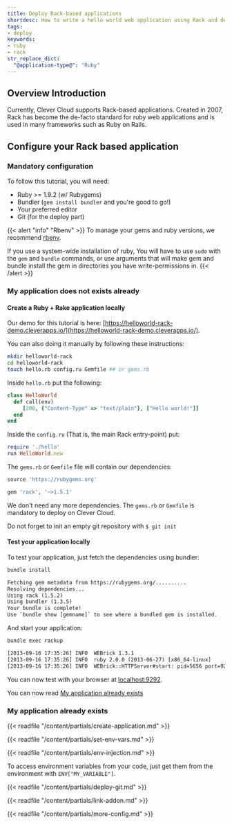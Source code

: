 ```yaml
---
title: Deploy Rack-based applications
shortdesc: How to write a hello world web application using Rack and deploy it on Clever Cloud.
tags:
- deploy
keywords:
- ruby
- rack
str_replace_dict:
  "@application-type@": "Ruby"
---
```


## Overview Introduction

Currently, Clever Cloud supports Rack-based applications.
Created in 2007, Rack has become the de-facto standard for ruby web applications and is used in many frameworks such as Ruby on Rails.

## Configure your Rack based application

### Mandatory configuration

To follow this tutorial, you will need:

* Ruby >= 1.9.2 (w/ Rubygems)
* Bundler (`gem install bundler` and you're good to go!)
* Your preferred editor
* Git (for the deploy part)

{{< alert "info" "Rbenv" >}}
To manage your gems and ruby versions, we recommend [rbenv](https://github.com/sstephenson/rbenv).

If you use a system-wide installation of ruby, You will have to use `sudo` with the `gem` and `bundle` commands, or use arguments that will make gem and bundle install the gem in directories you have write-permissions in.
{{< /alert >}}

### My application does not exists already
#### Create a Ruby + Rake application locally

Our demo for this tutorial is here: [https://helloworld-rack-demo.cleverapps.io/](https://helloworld-rack-demo.cleverapps.io/).

You can also doing it manually by following these instructions:

```bash
mkdir helloworld-rack
cd helloworld-rack
touch hello.rb config.ru Gemfile ## or gems.rb
```

Inside `hello.rb` put the following:

```ruby
class HelloWorld
  def call(env)
	 [200, {"Content-Type" => "text/plain"}, ["Hello world!"]]
  end
end
```

Inside the `config.ru` (That is, the main Rack entry-point) put:

```ruby
require './hello'
run HelloWorld.new
```

The `gems.rb` or `Gemfile` file will contain our dependencies:

```ruby
source 'https://rubygems.org'

gem 'rack', '~>1.5.1'
```

We don't need any more dependencies. The `gems.rb` or `Gemfile` is mandatory to deploy
on Clever Cloud.

Do not forget to init an empty git repository with `$ git init`

#### Test your application locally

To test your application, just fetch the dependencies using bundler:

```bash
bundle install
```
```txt
Fetching gem metadata from https://rubygems.org/..........
Resolving dependencies...
Using rack (1.5.2)
Using bundler (1.3.5)
Your bundle is complete!
Use `bundle show [gemname]` to see where a bundled gem is installed.
```

And start your application:

```bash
bundle exec rackup
```
```txt
[2013-09-16 17:35:26] INFO  WEBrick 1.3.1
[2013-09-16 17:35:26] INFO  ruby 2.0.0 (2013-06-27) [x86_64-linux]
[2013-09-16 17:35:26] INFO  WEBrick::HTTPServer#start: pid=5656 port=9292
```

You can now test with your browser at <a href="http://localhost:9292/">localhost:9292</a>.

You can now read [My application already exists](#my-application-already-exists)

### My application already exists

{{< readfile "/content/partials/create-application.md" >}}

{{< readfile "/content/partials/set-env-vars.md" >}}

{{< readfile "/content/partials/env-injection.md" >}}

To access environment variables from your code, just get them from the environment with `ENV["MY_VARIABLE"]`.

{{< readfile "/content/partials/deploy-git.md" >}}

{{< readfile "/content/partials/link-addon.md" >}}

{{< readfile "/content/partials/more-config.md" >}}
